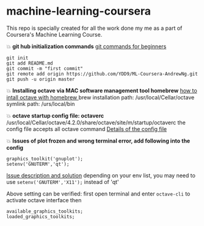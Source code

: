 machine-learning-coursera
=========================

This repo is specially created for all the work done my me as a part of Coursera's Machine Learning Course.


:boom: **git hub initialization commands**
[git commands for beginners](http://dont-be-afraid-to-commit.readthedocs.io/en/latest/git/commandlinegit.html)
```
git init
git add README.md
git commit -m "first commit"
git remote add origin https://github.com/YDD9/ML-Coursera-AndrewNg.git
git push -u origin master
```


:boom: **Installing octave via MAC software management tool homebrew**
[how to intall octave with homebrew ](http://jatinganhotra.com/blog/2014/01/21/installing-octave-on-os-x-10-dot-9-mavericks/)
brew installation path:
/usr/local/Cellar/octave
symlink path:
/urs/local/bin


:boom: **octave startup config file: octaverc**
/usr/local/Cellar/octave/4.2.0/share/octave/site/m/startup/octaverc
the config file accepts all octave command
[Details of the config file](https://www.gnu.org/software/octave/doc/v4.0.0/Startup-Files.html)


:boom: **Issues of plot frozen and wrong terminal error, add following into the config**
```
graphics_toolkit('gnuplot');
setenv('GNUTERM','qt');
```
[Issue description and solution](http://stackoverflow.com/questions/32086405/warning-plotting-with-an-unknown-terminal-no-output-will-be-generated-pleas)
depending on your env list, you may need to use `setenv('GNUTERM','X11');` instead of 'qt'

Above setting can be verified:
first open terminal and enter `octave-cli` to activate octave interface then
```
available_graphics_toolkits;
loaded_graphics_toolkits;
```
